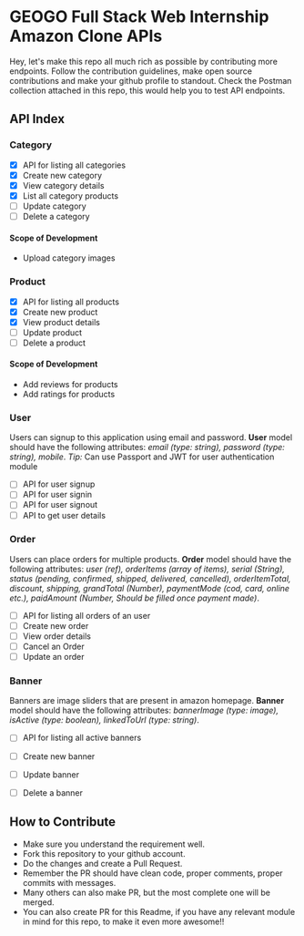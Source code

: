 # GEOGO Full Stack Web Internship Amazon Clone APIs
Hey, let's make this repo all much rich as possible by contributing more endpoints. Follow the contribution guidelines, make open source contributions and make your github profile to standout. Check the Postman collection attached in this repo, this would help you to test API endpoints.

## API Index

### Category
- [x] API for listing all categories
- [x] Create new category
- [x] View category details
- [x] List all category products
- [ ] Update category
- [ ] Delete a category

#### Scope of Development
- Upload category images

### Product
- [x] API for listing all products
- [x] Create new product
- [x] View product details
- [ ] Update product
- [ ] Delete a product

#### Scope of Development
- Add reviews for products
- Add ratings for products

### User
Users can signup to this application using email and password. 
__User__ model should have the following attributes: *email (type: string), password (type: string), mobile*.
*Tip:* Can use Passport and JWT for user authentication module
- [ ] API for user signup
- [ ] API for user signin
- [ ] API for user signout
- [ ] API to get user details

### Order
Users can place orders for multiple products. __Order__ model should have the following attributes: *user (ref), orderItems (array of items), serial (String), status (pending, confirmed, shipped, delivered, cancelled), orderItemTotal, discount, shipping, grandTotal (Number), paymentMode (cod, card, online etc.), paidAmount (Number, Should be filled once payment made)*.
- [ ] API for listing all orders of an user
- [ ] Create new order
- [ ] View order details
- [ ] Cancel an Order
- [ ] Update an order

### Banner
Banners are image sliders that are present in amazon homepage. 
**Banner** model should have the following attributes: *bannerImage (type: image), isActive (type: boolean), linkedToUrl (type: string)*.
- [ ] API for listing all active banners
- [ ] Create new banner
- [ ] Update banner
- [ ] Delete a banner



## How to Contribute
- Make sure you understand the requirement well.
- Fork this repository to your github account.
- Do the changes and create a Pull Request.
- Remember the PR should have clean code, proper comments, proper commits with messages.
- Many others can also make PR, but the most complete one will be merged.
- You can also create PR for this Readme, if you have any relevant module in mind for this repo, to make it even more awesome!!
